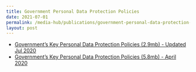 ```yaml
---
title: Government Personal Data Protection Policies
date: 2021-07-01
permalink: /media-hub/publications/government-personal-data-protection-policies-apr20
layout: post
---
```


*  [Government’s Key Personal Data Protection Policies (2.9mb) - Updated Jul 2020](/files/publications/government-personal-data-protection-policies-jul21.pdf)
*   [Government’s Key Personal Data Protection Policies (5.8mb) - April 2020](files/publications/government-personal-data-protection-policies-Apr2020.pdf)